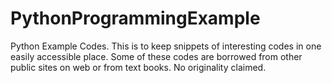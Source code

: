 # PythonProgrammingExample
Python Example Codes. This is to keep snippets of interesting codes in one easily accessible place. Some of these codes are borrowed from other public sites on web or from text books. No originality claimed.
